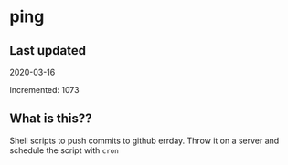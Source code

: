 # ping

## Last updated
2020-03-16

Incremented: 1073

## What is this??
Shell scripts to push commits to github errday. Throw it on a server and schedule the script with `cron`
